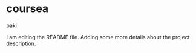# coursea
paki

I am editing the README file. Adding some more details about the project description.
